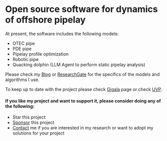 # Open source software for dynamics of offshore pipelay

At present, the software includes the following models:
* OTEC pipe 
* PDE pipe 
* Pipelay profile optimization
* Robotic pipe
* Quacking dolphin (LLM Agent to perform static pipelay analysis)

Please check my [Blog](https://gigatskhondia.medium.com/) or [ResearchGate](https://www.researchgate.net/profile/Giorgi-Tskhondia) for the specifics of the models and algorithms I use. 

To keep up to date with the project please check [Gigala](https://gigala.io/) page or check [UVP](https://github.com/gigatskhondia/ocean_intella/blob/main/docs/pdfs/Gigala_5.8.pdf). 

#### If you like my project and want to support it, please consider doing any of the following: ####
* Star this project
* [Sponsor](https://www.paypal.me/gigatskhondia) this project 
* [Contact](https://gigala.io/) me if you are interested in my research or want to adopt my solutions for your project
